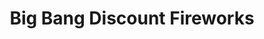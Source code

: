 ---
title: "Big Bang Discount Fireworks"
url: /kaufman/big-bang-discount-fireworks/
shop: Pyrotechnik
---